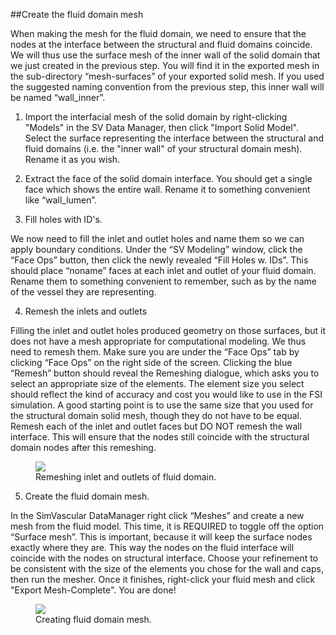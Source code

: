 ##Create the fluid domain mesh

When making the mesh for the fluid domain, we need to ensure that the nodes at the interface between the structural and fluid domains coincide. We will thus use the surface mesh of the inner wall of the solid domain that we just created in the previous step. You will find it in the exported mesh in the sub-directory “mesh-surfaces” of your exported solid mesh. If you used the suggested naming convention from the previous step, this inner wall will be named “wall_inner”.

1. Import the interfacial mesh of the solid domain by right-clicking "Models" in the SV Data Manager, then click "Import Solid Model". Select the surface representing the interface between the structural and fluid domains (i.e. the "inner wall" of your structural domain mesh). Rename it as you wish.

2. Extract the face of the solid domain interface. You should get a single face which shows the entire wall. Rename it to something convenient like “wall_lumen”.

3. Fill holes with ID's.

We now need to fill the inlet and outlet holes and name them so we can apply boundary conditions. Under the “SV Modeling” window, click the “Face Ops” button, then click the newly revealed “Fill Holes w. IDs”. This should place “noname” faces at each inlet and outlet of your fluid domain. Rename them to something convenient to remember, such as by the name of the vessel they are representing.

4. Remesh the inlets and outlets

Filling the inlet and outlet holes produced geometry on those surfaces, but it does not have a mesh appropriate for computational modeling. We thus need to remesh them. Make sure you are under the “Face Ops” tab by clicking “Face Ops” on the right side of the screen. Clicking the blue “Remesh” button should reveal the Remeshing dialogue, which asks you to select an appropriate size of the elements. The element size you select should reflect the kind of accuracy and cost you would like to use in the FSI simulation. A good starting point is to use the same size that you used for the structural domain solid mesh, though they do not have to be equal. Remesh each of the inlet and outlet faces but DO NOT remesh the wall interface. This will ensure that the nodes still coincide with the structural domain nodes after this remeshing.

<figure>
  <img class="svImg svImgLg" src="documentation/simcardio/fsi/imgs/remesh_caps.png">
  <figcaption class="svCaption" >Remeshing inlet and outlets of fluid domain.</figcaption>
</figure>

5. Create the fluid domain mesh.

In the SimVascular DataManager right click “Meshes” and create a new mesh from the fluid model. This time, it is REQUIRED to toggle off the option “Surface mesh”. This is important, because it will keep the surface nodes exactly where they are. This way the nodes on the fluid interface will coincide with the nodes on structural interface. Choose your refinement to be consistent with the size of the elements you chose for the wall and caps, then run the mesher. Once it finishes, right-click your fluid mesh and click "Export Mesh-Complete". You are done!

<figure>
  <img class="svImg svImgLg" src="documentation/simcardio/fsi/imgs/meshing_final_pic.png">
  <figcaption class="svCaption" >Creating fluid domain mesh.</figcaption>
</figure>


